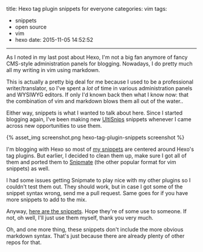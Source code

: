 title: Hexo tag plugin snippets for everyone
categories: vim
tags:
  - snippets
  - open source
  - vim
  - hexo
date: 2015-11-05 14:52:52
---

As I noted in my last post about Hexo, I'm not a big fan anymore of fancy CMS-style administration panels for blogging. Nowadays, I do pretty much all my writing in vim using markdown.

This is actually a pretty big deal for me because I used to be a professional writer/translator, so I've spent a *lot* of time in various administration panels and WYSIWYG editors. If only I'd known back then what I know now: that the combination of vim and markdown blows them all out of the water..

Either way, snippets is what I wanted to talk about here. Since I started blogging again, I've been making new [UltiSnips](https://github.com/SirVer/ultisnips) snippets whenever I came across new opportunities to use them.

{% asset_img screenshot.png hexo-tag-plugin-snippets screenshot %}

I'm blogging with Hexo so most of [my snippets](https://github.com/greg-js/vim-tag-plugin-snippets) are centered around Hexo's tag plugins. But earlier, I decided to clean them up, make sure I got all of them and ported them to [Snipmate](https://github.com/garbas/vim-snipmate) (the other popular format for vim snippets) as well.

<!-- more -->

I had some issues getting Snipmate to play nice with my other plugins so I couldn't test them out. They should work, but in case I got some of the snippet syntax wrong, send me a pull request. Same goes for if you have more snippets to add to the mix.

Anyway, [here are the snippets](https://github.com/greg-js/vim-tag-plugin-snippets). Hope they're of some use to someone. If not, oh well, I'll just use them myself, thank you very much.

Oh, and one more thing, these snippets don't include the more obvious markdown syntax. That's just because there are already plenty of other repos for that.
